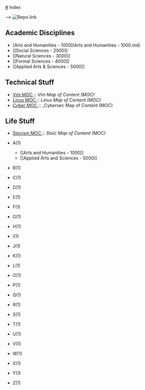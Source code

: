[#](#.md) Index

--> ![Repo link](https://github.com/antonemking/Zettelkasten.git)

## Academic Disciplines
- [Arts and Humanities - 1000](Arts and  Humanities - 1000.md)
- [[Social Sciences - 2000]]
- [[Natural Sciences - 3000]]
- [[Formal Sciences - 4000]]
- [[Applied Arts & Sciences - 5000]]
 

## Technical Stuff

- [Vim MOC ](202208110032.md):: _Vim Map of Content (MOC)_
- [Linux MOC ](202208141811.md):: _Linux Map of Content (MOC)_
- [Cyber MOC ](202208141819.md):: _Cybersec Map of Content (MOC)

## Life Stuff

- [Stocism MOC ](202208110131.md):: _Stoic Map of Content (MOC)_


- A(1)
    * [[Arts and Humanities - 1000]]
    * [[Applied Arts and Sciences - 5000]]  
- B(1)
- C(1)
- D(1)
- E(1)
- F(1)
- G(1)
- H(1)
- I(1)
- J(1)
- K(1)
- L(1)
- O(1)
- P(1)
- Q(1)
- R(1)
- S(1)
- T(1)
- U(1)
- V(1)
- W(1)
- X(1)
- Y(1)
- Z(1)







 









